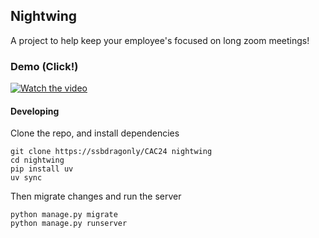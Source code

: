 ## Nightwing
A project to help keep your employee's focused on long zoom meetings!

### Demo (Click!)

[![Watch the video](https://img.youtube.com/vi/MAMqRrMCMKk/0.jpg)](https://www.youtube.com/watch?v=MAMqRrMCMKk)

#### Developing
Clone the repo, and install dependencies
```
git clone https://ssbdragonly/CAC24 nightwing
cd nightwing
pip install uv
uv sync
```
Then migrate changes and run the server
```
python manage.py migrate
python manage.py runserver
```
